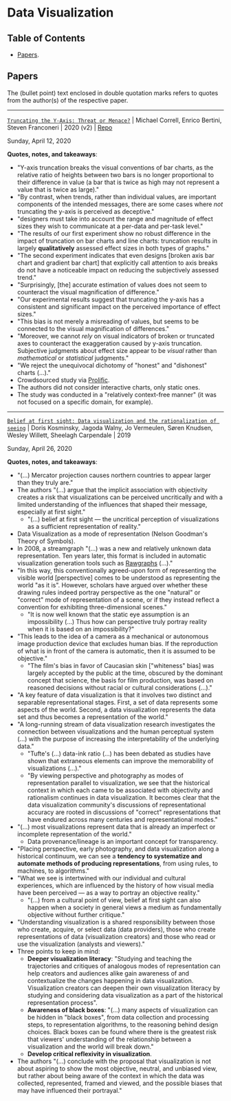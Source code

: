 # Data Visualization

## Table of Contents

- [Papers](#papers).

## Papers

The (bullet point) text enclosed in double quotation marks refers to quotes from the author(s) of the respective paper.

---

[`Truncating the Y-Axis: Threat or Menace?`](https://arxiv.org/abs/1907.02035) | Michael Correll, Enrico Bertini, Steven Franconeri | 2020 (v2) | [Repo](https://github.com/mcorrell/truncation)

Sunday, April 12, 2020

**Quotes, notes, and takeaways**:

- "Y-axis truncation breaks the visual conventions of bar charts, as the relative ratio of heights between two bars is no longer proportional to their difference in value (a bar that is twice as high may not represent a value that is twice as large)."
- "By contrast, when trends, rather than individual values, are important components of the intended messages, there are some cases where _not_ truncating the y-axis is perceived as deceptive."
- "designers must take into account the range and magnitude of effect sizes they wish to communicate at a per-data and per-task level."
- "The results of our first experiment show no robust difference in the impact of truncation on bar charts and line charts: truncation results in largely **qualitatively** assessed effect sizes in both types of graphs."
- "The second experiment indicates that even designs \[broken axis bar chart and gradient bar chart\] that explicitly call attention to axis breaks do not have a noticeable impact on reducing the subjectively assessed trend."
- "Surprisingly, \[the\] accurate estimation of values does not seem to counteract the visual magnification of difference."
- "Our experimental results suggest that truncating the y-axis has a consistent and significant impact on the perceived importance of effect sizes."
- "This bias is not merely a misreading of values, but seems to be connected to the visual magnification of differences."
- "Moreover, we cannot _rely_ on visual indicators of broken or truncated axes to counteract the exaggeration caused by y-axis truncation. Subjective judgments about effect size appear to be _visual_ rather than _mathematical_ or _statistical_ judgments."
- "We reject the unequivocal dichotomy of "honest" and "dishonest" charts (...)."
- Crowdsourced study via [Prolific](https://www.prolific.co/).
- The authors did not consider interactive charts, only static ones.
- The study was conducted in a "relatively context-free manner" (it was not focused on a specific domain, for example).

---

[`Belief at first sight: Data visualization and the rationalization of seeing`](https://benjamins.com/catalog/idj.25.1.04kos) | Doris Kosminsky, Jagoda Walny, Jo Vermeulen, Søren Knudsen, Wesley Willett, Sheelagh Carpendale | 2019

Sunday, April 26, 2020

**Quotes, notes, and takeaways**:

- "(...) Mercator projection causes northern countries to appear larger than they truly are."
- The authors "(...) argue that the implicit association with objectivity creates a risk that visualizations can be perceived uncritically and with a limited understanding of the influences that shaped their message, especially at first sight."
  - "(...) belief at first sight — the uncritical perception of visualizations as a sufficient representation of reality."
- Data Visualization as a mode of representation (Nelson Goodman's Theory of Symbols).
- In 2008, a streamgraph "(...) was a new and relatively unknown data representation. Ten years later, this format is included in automatic visualization generation tools such as [Rawgraphs](https://rawgraphs.io/) (...)."
- "In this way, this conventionally agreed-upon form of representing the visible world \[perspective\] comes to be understood as representing the world "as it is". However, scholars have argued over whether these drawing rules indeed portray perspective as the one "natural" or "correct" mode of representation of a scene, or if they instead reflect a convention for exhibiting three-dimensional scenes."
  - "It is now well known that the static eye assumption is an impossibility (...) Thus how can perspective truly portray reality when it is based on an impossibility?"
- "This leads to the idea of a camera as a mechanical or autonomous image production device that excludes human bias. If the reproduction of what is in front of the camera is automatic, then it is assumed to be objective."
  - "The film's bias in favor of Caucasian skin \["whiteness" bias\] was largely accepted by the public at the time, obscured by the dominant concept that science, the basis for film production, was based on reasoned decisions without racial or cultural considerations (...)."
- "A key feature of data visualization is that it involves two distinct and separable representational stages. First, a set of data represents some aspects of the world. Second, a data visualization represents the data set and thus becomes a representation of the world."
- "A long-running stream of data visualization research investigates the connection between visualizations and the human perceptual system (...) with the purpose of increasing the interpretability of the underlying data."
  - "Tufte's (...) data-ink ratio (...) has been debated as studies have shown that extraneous elements can improve the memorability of visualizations (...)."
  - "By viewing perspective and photography as modes of representation parallel to visualization, we see that the historical context in which each came to be associated with objectivity and rationalism continues in data visualization. It becomes clear that the data visualization community's discussions of representational accuracy are rooted in discussions of "correct" representations that have endured across many centuries and representational modes."
- "(...) most visualizations represent data that is already an imperfect or incomplete representation of the world."
  - Data provenance/lineage is an important concept for transparency.
- "Placing perspective, early photography, and data visualization along a historical continuum, we can see a **tendency to systematize and automate methods of producing representations**, from using rules, to machines, to algorithms."
- "What we see is intertwined with our individual and cultural experiences, which are influenced by the history of how visual media have been perceived — as a way to portray an objective reality."
  - "(...) from a cultural point of view, belief at first sight can also happen when a society in general views a medium as fundamentally objective without further critique."
- "Understanding visualization is a shared responsibility between those who create, acquire, or select data (data providers), those who create representations of data (visualization creators) and those who read or use the visualization (analysts and viewers)."
- Three points to keep in mind:
  - **Deeper visualization literacy**: "Studying and teaching the trajectories and critiques of analogous modes of representation can help creators and audiences alike gain awareness of and contextualize the changes happening in data visualization. Visualization creators can deepen their own visualization literacy by studying and considering data visualization as a part of the historical representation process".
  - **Awareness of black boxes**: "(...) many aspects of visualization can be hidden in "black boxes", from data collection and processing steps, to representation algorithms, to the reasoning behind design choices. Black boxes can be found where there is the greatest risk that viewers' understanding of the relationship between a visualization and the world will break down."
  - **Develop critical reflexivity in visualization**.
- The authors "(...) conclude with the proposal that visualization is not about aspiring to show the most objective, neutral, and unbiased view, but rather about being aware of the context in which the data was collected, represented, framed and viewed, and the possible biases that may have influenced their portrayal."
